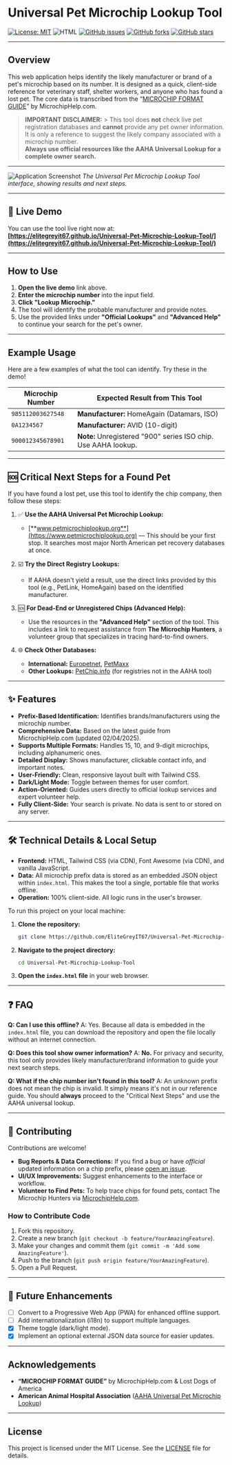 # Universal Pet Microchip Lookup Tool

[![License: MIT](https://img.shields.io/badge/License-MIT-yellow.svg)](https://opensource.org/licenses/MIT)
![HTML](https://img.shields.io/badge/language-HTML-blue)
[![GitHub issues](https://img.shields.io/github/issues/EliteGreyIT67/Universal-Pet-Microchip-Lookup-Tool)](https://github.com/EliteGreyIT67/Universal-Pet-Microchip-Lookup-Tool/issues)
[![GitHub forks](https://img.shields.io/github/forks/EliteGreyIT67/Universal-Pet-Microchip-Lookup-Tool)](https://github.com/EliteGreyIT67/Universal-Pet-Microchip-Lookup-Tool/network)
[![GitHub stars](https://img.shields.io/github/stars/EliteGreyIT67/Universal-Pet-Microchip-Lookup-Tool)](https://github.com/EliteGreyIT67/Universal-Pet-Microchip-Lookup-Tool/stargazers)

---

## Overview

This web application helps identify the likely manufacturer or brand of a pet's microchip based on its number. It is designed as a quick, client-side reference for veterinary staff, shelter workers, and anyone who has found a lost pet. The core data is transcribed from the “[MICROCHIP FORMAT GUIDE](https://www.microchiphelp.com/uploads/9/9/7/3/9973230/format_03-29-2025.pdf)” by MicrochipHelp.com.

> **IMPORTANT DISCLAIMER:** > This tool does **not** check live pet registration databases and **cannot** provide any pet owner information. It is only a reference to suggest the likely company associated with a microchip number.  
> **Always use official resources like the AAHA Universal Lookup for a complete owner search.**

---

![Application Screenshot](https://imgur.com/79HgsZO.png)
*The Universal Pet Microchip Lookup Tool interface, showing results and next steps.*

---

## 📍 Live Demo

You can use the tool live right now at:
**[https://elitegreyit67.github.io/Universal-Pet-Microchip-Lookup-Tool/](https://elitegreyit67.github.io/Universal-Pet-Microchip-Lookup-Tool/)**

---

## How to Use

1.  **Open the live demo** link above.
2.  **Enter the microchip number** into the input field.
3.  **Click "Lookup Microchip."**
4.  The tool will identify the probable manufacturer and provide notes.
5.  Use the provided links under **"Official Lookups"** and **"Advanced Help"** to continue your search for the pet's owner.

---

## Example Usage

Here are a few examples of what the tool can identify. Try these in the demo!

| Microchip Number | Expected Result from This Tool             |
|------------------|--------------------------------------------|
| `985112003627548`| **Manufacturer:** HomeAgain (Datamars, ISO)    |
| `0A1234567`      | **Manufacturer:** AVID (10-digit)          |
| `900012345678901`| **Note:** Unregistered "900" series ISO chip. Use AAHA lookup. |

---

## 🆘 Critical Next Steps for a Found Pet

If you have found a lost pet, use this tool to identify the chip company, then follow these steps:

1.  ✅ **Use the AAHA Universal Pet Microchip Lookup:**
    * [**www.petmicrochiplookup.org**](https://www.petmicrochiplookup.org) — This should be your first stop. It searches most major North American pet recovery databases at once.

2.  ☑️ **Try the Direct Registry Lookups:**
    * If AAHA doesn't yield a result, use the direct links provided by this tool (e.g., PetLink, HomeAgain) based on the identified manufacturer.

3.  🆘 **For Dead-End or Unregistered Chips (Advanced Help):**
    * Use the resources in the **"Advanced Help"** section of the tool. This includes a link to request assistance from **The Microchip Hunters**, a volunteer group that specializes in tracing hard-to-find owners.

4.  🌐 **Check Other Databases:**
    * **International:** [Europetnet](https://www.europetnet.com), [PetMaxx](https://www.petmaxx.com)
    * **Other Lookups:** [PetChip.info](https://www.petchip.info) (for registries not in the AAHA tool)

---

## ✨ Features

- **Prefix-Based Identification:** Identifies brands/manufacturers using the microchip number.
- **Comprehensive Data:** Based on the latest guide from MicrochipHelp.com (updated 02/04/2025).
- **Supports Multiple Formats:** Handles 15, 10, and 9-digit microchips, including alphanumeric ones.
- **Detailed Display:** Shows manufacturer, clickable contact info, and important notes.
- **User-Friendly:** Clean, responsive layout built with Tailwind CSS.
- **Dark/Light Mode:** Toggle between themes for user comfort.
- **Action-Oriented:** Guides users directly to official lookup services and expert volunteer help.
- **Fully Client-Side:** Your search is private. No data is sent to or stored on any server.

---

## 🛠️ Technical Details & Local Setup

- **Frontend:** HTML, Tailwind CSS (via CDN), Font Awesome (via CDN), and vanilla JavaScript.
- **Data:** All microchip prefix data is stored as an embedded JSON object within `index.html`. This makes the tool a single, portable file that works offline.
- **Operation:** 100% client-side. All logic runs in the user's browser.

To run this project on your local machine:

1.  **Clone the repository:**
    ```bash
    git clone https://github.com/EliteGreyIT67/Universal-Pet-Microchip-Lookup-Tool.git
    ```
2.  **Navigate to the project directory:**
    ```bash
    cd Universal-Pet-Microchip-Lookup-Tool
    ```
3.  **Open the `index.html` file** in your web browser.

---

## ❓ FAQ

**Q: Can I use this offline?** A: Yes. Because all data is embedded in the `index.html` file, you can download the repository and open the file locally without an internet connection.

**Q: Does this tool show owner information?** A: **No.** For privacy and security, this tool only provides likely manufacturer/brand information to guide your next search steps.

**Q: What if the chip number isn't found in this tool?** A: An unknown prefix does not mean the chip is invalid. It simply means it's not in our reference guide. You should **always** proceed to the "Critical Next Steps" and use the AAHA universal lookup.

---

## 🤝 Contributing

Contributions are welcome!

- **Bug Reports & Data Corrections:** If you find a bug or have *official* updated information on a chip prefix, please [open an issue](https://github.com/EliteGreyIT67/Universal-Pet-Microchip-Lookup-Tool/issues).
- **UI/UX Improvements:** Suggest enhancements to the interface or workflow.
- **Volunteer to Find Pets:** To help trace chips for found pets, contact The Microchip Hunters via [MicrochipHelp.com](https://www.microchiphelp.com/).

### How to Contribute Code

1.  Fork this repository.
2.  Create a new branch (`git checkout -b feature/YourAmazingFeature`).
3.  Make your changes and commit them (`git commit -m 'Add some AmazingFeature'`).
4.  Push to the branch (`git push origin feature/YourAmazingFeature`).
5.  Open a Pull Request.

---

## 🚀 Future Enhancements

- [ ] Convert to a Progressive Web App (PWA) for enhanced offline support.
- [ ] Add internationalization (i18n) to support multiple languages.
- [x] Theme toggle (dark/light mode).
- [x] Implement an optional external JSON data source for easier updates.

---

## Acknowledgements

- **“MICROCHIP FORMAT GUIDE”** by MicrochipHelp.com & Lost Dogs of America
- **American Animal Hospital Association** ([AAHA Universal Pet Microchip Lookup](https://www.petmicrochiplookup.org))

---

## License

This project is licensed under the MIT License. See the [LICENSE](LICENSE) file for details.


